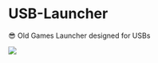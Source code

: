 # USB-Launcher
😎 Old Games Launcher designed for USBs

<img src="https://i.ytimg.com/vi/Ux5cQbO_ybw/maxresdefault.jpg">
